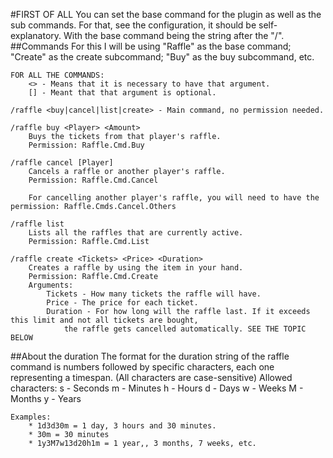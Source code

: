 #FIRST OF ALL
	You can set the base command for the plugin as well as the sub commands. For that, see the configuration, it should
	be self-explanatory. With the base command being the string after the "/".
##Commands
	For this I will be using "Raffle" as the base command; "Create" as the create subcommand; "Buy" as the buy subcommand,
	etc.
	
	FOR ALL THE COMMANDS:
		<> - Means that it is necessary to have that argument.
		[] - Meant that that argument is optional.
		
	/raffle <buy|cancel|list|create> - Main command, no permission needed.
	
	/raffle buy <Player> <Amount>
		Buys the tickets from that player's raffle.
		Permission: Raffle.Cmd.Buy
		
	/raffle cancel [Player]
		Cancels a raffle or another player's raffle.
		Permission: Raffle.Cmd.Cancel
		
		For cancelling another player's raffle, you will need to have the permission: Raffle.Cmds.Cancel.Others
		
	/raffle list
		Lists all the raffles that are currently active.
		Permission: Raffle.Cmd.List
		
	/raffle create <Tickets> <Price> <Duration>
		Creates a raffle by using the item in your hand.
		Permission: Raffle.Cmd.Create
		Arguments:
			Tickets - How many tickets the raffle will have.
			Price - The price for each ticket.
			Duration - For how long will the raffle last. If it exceeds this limit and not all tickets are bought,
				the raffle gets cancelled automatically. SEE THE TOPIC BELOW
				
##About the duration
	The format for the duration string of the raffle command is numbers followed by specific characters, each one representing
	a timespan. (All characters are case-sensitive)
	Allowed characters:
		s - Seconds
		m - Minutes
		h - Hours
		d - Days
		w - Weeks
		M - Months
		y - Years
	
	Examples:
		* 1d3d30m = 1 day, 3 hours and 30 minutes.
		* 30m = 30 minutes
		* 1y3M7w13d20h1m = 1 year,, 3 months, 7 weeks, etc.
		
		
	
	